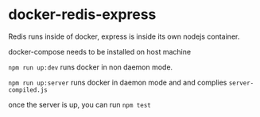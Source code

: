 # docker-redis-express

Redis runs inside of docker, express is inside its own nodejs container.

docker-compose needs to be installed on host machine

`npm run up:dev` runs docker in non daemon mode.

`npm run up:server` runs docker in daemon mode and and complies `server-compiled.js`

once the server is up, you can run `npm test`
